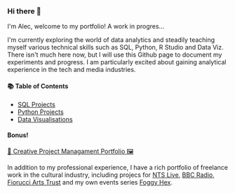### Hi there 👋

I'm Alec, welcome to my portfolio! A work in progres...

I'm currently exploring the world of data analytics and steadily teaching myself various technical skills such as SQL, Python, R Studio and Data Viz.  There isn't much here now, but I will use this Github page to document my experiments and progress.  I am particularly excited about gaining analytical experience in the tech and media industries.  

#### 📚 Table of Contents
- [SQL Projects](https://github.com/alccrts/SQL_Projects)
- [Python Projects](https://github.com/alccrts/Python_Projects)
- [Data Visualisations](https://github.com/alccrts/Data_Visualizations)

#### Bonus!

[🎵 Creative Project Managament Portfolio  🖼](https://drive.google.com/file/d/1m_1YN9ZOVEBaxQ5aENEjpO_dxo5sPbwA/view?usp=sharing)

In addition to my professional experience, I have a rich portfolio of freelance work in the cultural industry, including projecs for [NTS Live](www.nts.live), [BBC Radio](https://www.bbc.co.uk/mediacentre/proginfo/2017/40/hear-and-now-cave), [Fiorucci Arts Trust](https://fiorucciartrust.com/) and my own events series [Foggy Hex](https://www.foggyhexbcn.com/).  


